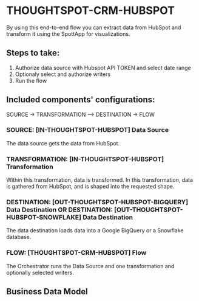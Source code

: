 # THOUGHTSPOT-CRM-HUBSPOT

By using this end-to-end flow you can extract data from HubSpot and transform it using the SpottApp for visualizations.

## Steps to take:
1. Authorize data source with Hubspot API TOKEN and select date range
2. Optionaly select and authorize writers
3. Run the flow

## Included components' configurations:
SOURCE -> TRANSFORMATION –> DESTINATION -> FLOW

### SOURCE: [IN-THOUGHTSPOT-HUBSPOT] Data Source

The data source gets the data from HubSpot.

### TRANSFORMATION: [IN-THOUGHTSPOT-HUBSPOT] Transformation

Within this transformation, data is transformed. In this transformation, data is gathered from HubSpot, and is shaped into the requested shape.

### DESTINATION: [OUT-THOUGHTSPOT-HUBSPOT-BIGQUERY] Data Destination OR DESTINATION: [OUT-THOUGHTSPOT-HUBSPOT-SNOWFLAKE] Data Destination

The data destination loads data into a Google BigQuery or a Snowflake database.

### FLOW: [THOUGHTSPOT-CRM-HUBSPOT] Flow

The Orchestrator runs the Data Source and one transformation and optionally selected writers.

## Business Data Model





